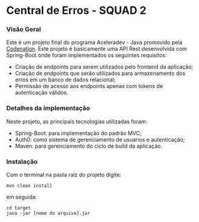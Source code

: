 # Central de Erros - SQUAD 2

### Visão Geral

Este é um projeto final do programa Aceleradev - Java promovido pela [Codenation](https://www.codenation.dev/). Este projeto é basicamente uma API Rest desenvolvida com Spring-Boot onde foram implementados os seguintes requisitos:

* Criação de endpoints para serem utilizados pelo frontend da aplicação;
* Criação de endpoints que serão utilizados para armazenamento dos erros em um banco de dados relacional;
* Permissão de acesso aos endpoints apenas com tokens de autenticação válidos.

### Detalhes da implementação
Neste projeto, as principais tecnologias utilizadas foram:
* Spring-Boot: para implementação do padrão MVC;
* Auth0: como sistema de gerenciamento de usuarios e autenticação;
* Maven: para gerenciamento do ciclo de build da aplicação.


### Instalação
Com o terminal na pasta raiz do projeto digite:
```
mvn clean install 
```
em seguida:
```
cd target
java -jar [nome do arquivo].jar
```
